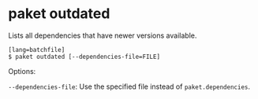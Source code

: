 paket outdated
==============

Lists all dependencies that have newer versions available.

    [lang=batchfile]
    $ paket outdated [--dependencies-file=FILE]

Options:

  `--dependencies-file`:  Use the specified file instead of `paket.dependencies`.
